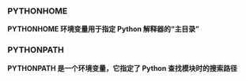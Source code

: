### PYTHONHOME
**PYTHONHOME 环境变量用于指定 Python 解释器的“主目录”**

### PYTHONPATH
**PYTHONPATH 是一个环境变量，它指定了 Python 查找模块时的搜索路径**